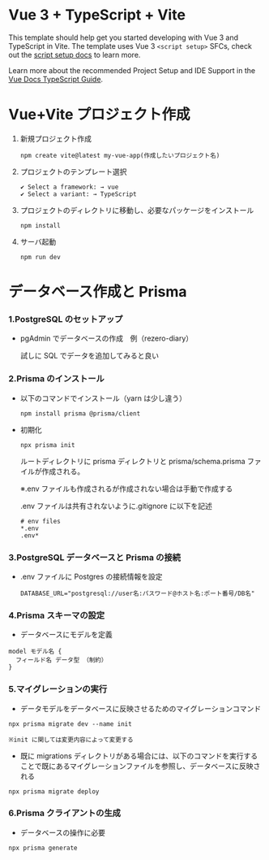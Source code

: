 # Vue 3 + TypeScript + Vite

This template should help get you started developing with Vue 3 and TypeScript in Vite. The template uses Vue 3 `<script setup>` SFCs, check out the [script setup docs](https://v3.vuejs.org/api/sfc-script-setup.html#sfc-script-setup) to learn more.

Learn more about the recommended Project Setup and IDE Support in the [Vue Docs TypeScript Guide](https://vuejs.org/guide/typescript/overview.html#project-setup).

# Vue+Vite プロジェクト作成

1. 新規プロジェクト作成

   `npm create vite@latest my-vue-app(作成したいプロジェクト名)`

2. プロジェクトのテンプレート選択

   ```
   ✔ Select a framework: → vue
   ✔ Select a variant: → TypeScript
   ```

3. プロジェクトのディレクトリに移動し、必要なパッケージをインストール

   `npm install`

4. サーバ起動

   `npm run dev`

# データベース作成と Prisma

### 1.PostgreSQL のセットアップ

- pgAdmin でデータベースの作成　例（rezero-diary）

  試しに SQL でデータを追加してみると良い

### 2.Prisma のインストール

- 以下のコマンドでインストール（yarn は少し違う）

  ```
  npm install prisma @prisma/client
  ```

- 初期化

  ```
  npx prisma init
  ```

  ルートディレクトリに prisma ディレクトリと prisma/schema.prisma ファイルが作成される。

  ※.env ファイルも作成されるが作成されない場合は手動で作成する

  .env ファイルは共有されないように.gitignore に以下を記述

  ```
  # env files
  *.env
  .env*
  ```

### 3.PostgreSQL データベースと Prisma の接続

- .env ファイルに Postgres の接続情報を設定

  ```
  DATABASE_URL="postgresql://user名:パスワード@ホスト名:ポート番号/DB名"
  ```

### 4.Prisma スキーマの設定

- データベースにモデルを定義

```
model モデル名 {
  フィールド名 データ型 （制約）
}
```

### 5.マイグレーションの実行

- データモデルをデータベースに反映させるためのマイグレーションコマンド

```
npx prisma migrate dev --name init
```

    ※init に関しては変更内容によって変更する

- 既に migrations ディレクトリがある場合には、以下のコマンドを実行することで既にあるマイグレーションファイルを参照し、データベースに反映される

```
npx prisma migrate deploy
```

### 6.Prisma クライアントの生成

- データベースの操作に必要

```
npx prisma generate
```
